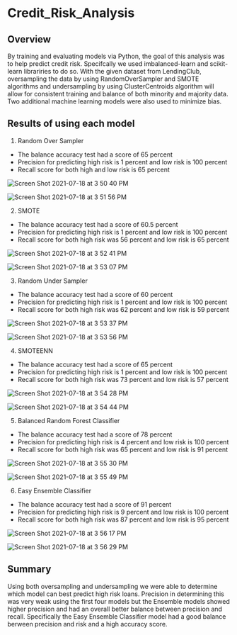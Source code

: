 # Credit_Risk_Analysis

## Overview

By training and evaluating models via Python, the goal of this analysis was to help predict credit risk. Specifcally we used imbalanced-learn and scikit-learn librariries to do so. With the given dataset from LendingClub, oversampling the data by using RandomOverSampler and SMOTE algorithms and undersampling by using ClusterCentroids algorithm will allow for consistent training and balance of both minority and majority data. Two additional machine learning models were also used to minimize bias.

## Results of using each model

1. Random Over Sampler
  - The balance accuracy test had a score of 65 percent
  - Precision for predicting high risk is 1 percent and low risk is 100 percent
  - Recall score for both high and low risk is 65 percent

![Screen Shot 2021-07-18 at 3 50 40 PM](https://user-images.githubusercontent.com/80358062/126080365-af63997d-522f-470b-bbb8-3b7e2ac59096.png)

![Screen Shot 2021-07-18 at 3 51 56 PM](https://user-images.githubusercontent.com/80358062/126080386-05300fa8-e178-4fce-ba4e-177b16c8ed1d.png)

2. SMOTE
  - The balance accuracy test had a score of 60.5 percent
  - Precision for predicting high risk is 1 percent and low risk is 100 percent
  - Recall score for both high risk was 56 percent and low risk is 65 percent
  
![Screen Shot 2021-07-18 at 3 52 41 PM](https://user-images.githubusercontent.com/80358062/126080400-d1d13c59-f0c2-4a1d-a801-cf034baa536a.png)

![Screen Shot 2021-07-18 at 3 53 07 PM](https://user-images.githubusercontent.com/80358062/126080411-5a408c50-fa12-4ab4-ad4b-99099b1729c8.png)

3. Random Under Sampler
  - The balance accuracy test had a score of 60 percent
  - Precision for predicting high risk is 1 percent and low risk is 100 percent
  - Recall score for both high risk was 62 percent and low risk is 59 percent

![Screen Shot 2021-07-18 at 3 53 37 PM](https://user-images.githubusercontent.com/80358062/126080424-221a45a9-6ba5-40df-8d39-18449f779e64.png)

![Screen Shot 2021-07-18 at 3 53 56 PM](https://user-images.githubusercontent.com/80358062/126080433-5e306d90-fd76-492f-8fdf-7f267a25a663.png)

4. SMOTEENN
  - The balance accuracy test had a score of 65 percent
  - Precision for predicting high risk is 1 percent and low risk is 100 percent
  - Recall score for both high risk was 73 percent and low risk is 57 percent

![Screen Shot 2021-07-18 at 3 54 28 PM](https://user-images.githubusercontent.com/80358062/126080450-16e1b9e6-acdf-487c-8be9-45bb561c63b6.png)

![Screen Shot 2021-07-18 at 3 54 44 PM](https://user-images.githubusercontent.com/80358062/126080458-fdb0b7b0-930e-4137-aeda-9a12d299a6bd.png)

5. Balanced Random Forest Classifier
  - The balance accuracy test had a score of 78 percent
  - Precision for predicting high risk is 4 percent and low risk is 100 percent
  - Recall score for both high risk was 65 percent and low risk is 91 percent

![Screen Shot 2021-07-18 at 3 55 30 PM](https://user-images.githubusercontent.com/80358062/126080477-db44a128-03ce-4e55-bed7-884f6564aa6a.png)

![Screen Shot 2021-07-18 at 3 55 49 PM](https://user-images.githubusercontent.com/80358062/126080488-9fb82199-ac0a-43f9-8085-ac42600f7c38.png)

6. Easy Ensemble Classifier
  - The balance accuracy test had a score of 91 percent
  - Precision for predicting high risk is 9 percent and low risk is 100 percent
  - Recall score for both high risk was 87 percent and low risk is 95 percent

![Screen Shot 2021-07-18 at 3 56 17 PM](https://user-images.githubusercontent.com/80358062/126080497-a85a1581-755a-4027-98fe-47e42c853e9e.png)

![Screen Shot 2021-07-18 at 3 56 29 PM](https://user-images.githubusercontent.com/80358062/126080508-da1346de-7701-4520-ae64-13bc3de8c4ed.png)

## Summary

Using both oversampling and undersampling we were able to determine which model can best predict high risk loans. Precision in determining this was very weak using the first four models but the Ensemble models showed higher precision and had an overall better balance between precision and recall. Specifically the Easy Ensemble Classifier model had a good balance berween precision and risk and a high accuracy score.


